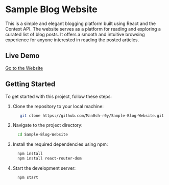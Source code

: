# Sample Blog Website

This is a simple and elegant blogging platform built using React and the Context API. The website serves as a platform for reading and exploring a curated list of blog posts. It offers a smooth and intuitive browsing experience for anyone interested in reading the posted articles.

## Live Demo
[Go to the Website](https://blog-website-by-manash.vercel.app/)

## Getting Started

To get started with this project, follow these steps:

1. Clone the repository to your local machine:
    ```bash
       git clone https://github.com/Man0sh-r0y/Sample-Blog-Website.git
     ```
     
1. Navigate to the project directory:
    ```bash
      cd Sample-Blog-Website
    ```
    
1. Install the required dependencies using npm:
     ```bash
       npm install
       npm install react-router-dom
     ```
     
1. Start the development server:
     ```bash
       npm start
     ```
